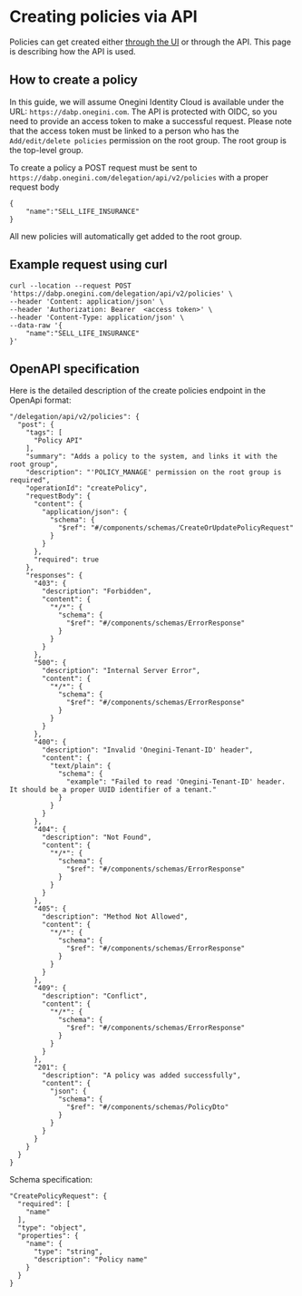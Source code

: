 # Creating policies via API
Policies can get created either [through the UI](../functional/manage-policy-via-ui.md) or through the API.
This page is describing how the API is used.

## How to create a policy
In this guide, we will assume Onegini Identity Cloud is available under the URL: `https://dabp.onegini.com`.
The API is protected with OIDC, so you need to provide an access token to make a successful request.
Please note that the access token must be linked to a person who has the `Add/edit/delete policies` permission 
on the root group. The root group is the top-level group.

To create a policy a POST request must be sent to `https://dabp.onegini.com/delegation/api/v2/policies` with a proper request body
```
{
    "name":"SELL_LIFE_INSURANCE"
}
```

All new policies will automatically get added to the root group. 

## Example request using curl

```
curl --location --request POST 'https://dabp.onegini.com/delegation/api/v2/policies' \
--header 'Content: application/json' \
--header 'Authorization: Bearer  <access token>' \
--header 'Content-Type: application/json' \
--data-raw '{
    "name":"SELL_LIFE_INSURANCE"
}'
```


## OpenAPI specification
Here is the detailed description of the create policies endpoint in the OpenApi format:
``` 
"/delegation/api/v2/policies": {
  "post": {
    "tags": [
      "Policy API"
    ],
    "summary": "Adds a policy to the system, and links it with the root group",
    "description": "'POLICY_MANAGE' permission on the root group is required",
    "operationId": "createPolicy",
    "requestBody": {
      "content": {
        "application/json": {
          "schema": {
            "$ref": "#/components/schemas/CreateOrUpdatePolicyRequest"
          }
        }
      },
      "required": true
    },
    "responses": {
      "403": {
        "description": "Forbidden",
        "content": {
          "*/*": {
            "schema": {
              "$ref": "#/components/schemas/ErrorResponse"
            }
          }
        }
      },
      "500": {
        "description": "Internal Server Error",
        "content": {
          "*/*": {
            "schema": {
              "$ref": "#/components/schemas/ErrorResponse"
            }
          }
        }
      },
      "400": {
        "description": "Invalid 'Onegini-Tenant-ID' header",
        "content": {
          "text/plain": {
            "schema": {
              "example": "Failed to read 'Onegini-Tenant-ID' header. It should be a proper UUID identifier of a tenant."
            }
          }
        }
      },
      "404": {
        "description": "Not Found",
        "content": {
          "*/*": {
            "schema": {
              "$ref": "#/components/schemas/ErrorResponse"
            }
          }
        }
      },
      "405": {
        "description": "Method Not Allowed",
        "content": {
          "*/*": {
            "schema": {
              "$ref": "#/components/schemas/ErrorResponse"
            }
          }
        }
      },
      "409": {
        "description": "Conflict",
        "content": {
          "*/*": {
            "schema": {
              "$ref": "#/components/schemas/ErrorResponse"
            }
          }
        }
      },
      "201": {
        "description": "A policy was added successfully",
        "content": {
          "json": {
            "schema": {
              "$ref": "#/components/schemas/PolicyDto"
            }
          }
        }
      }
    }
  }
}
```
Schema specification:
```
"CreatePolicyRequest": {
  "required": [
    "name"
  ],
  "type": "object",
  "properties": {
    "name": {
      "type": "string",
      "description": "Policy name"
    }
  }
}
```
